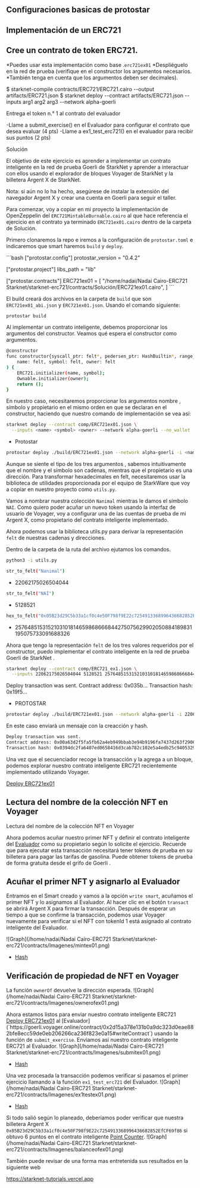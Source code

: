 ## Configuraciones basicas de protostar

## Implementación de un ERC721

## Cree un contrato de token ERC721. 

*Puedes usar esta implementación como base .`erc721ex01`
*Despliéguelo en la red de prueba (verifique en el constructor los argumentos necesarios. *También tenga en cuenta que los argumentos deben ser decimales).

$ starknet-compile contracts/ERC721/ERC721.cairo --output artifacts/ERC721.json
$ starknet deploy --contract artifacts/ERC721.json --inputs arg1 arg2 arg3 --network alpha-goerli


Entrega el token n.° 1 al contrato del evaluador

-Llame a submit_exercise() en el Evaluador para configurar el contrato que desea evaluar (4 pts)
-Llame a ex1_test_erc721() en el evaluador para recibir sus puntos (2 pts)


Solución

El objetivo de este ejercicio es aprender a implementar un contrato inteligente en la red de prueba Goerli de StarkNet y aprender a interactuar con ellos usando el explorador de bloques Voyager de StarkNet y la billetera Argent X de StarkNet.

Nota: si aún no lo ha hecho, asegúrese de instalar la extensión del navegador Argent X y crear una cuenta en Goerli para seguir el taller.

Para comenzar, voy a copiar en mi proyecto la implementación de OpenZeppelin del `ERC721MintableBurnable.cairo` al que hace referencia el ejercicio en el contrato ya terminado `ERC721ex01.cairo` dentro de la carpeta  de Solución.

Primero clonaremos la repo e iremos a la configuración de `protostar.toml` e indicaremos que smart haremos `build` y `deploy`. 

´´´bash
["protostar.config"]
protostar_version = "0.4.2"

["protostar.project"]
libs_path = "lib"

["protostar.contracts"]
ERC721ex01 = [
    "/home/nadai/Nadai Cairo-ERC721 Starknet/starknet-erc721/contracts/Solución/ERC721ex01.cairo",
]
´´´

El build creará dos archivos  en la carpeta de `build` que son `ERC721ex01_abi.json` y `ERC721ex01.json`. Usando el comando siguiente:

```bash
protostar build
```

Al implementar un contrato inteligente, debemos proporcionar los argumentos del constructor. Veamos qué espera el constructor como argumentos.

```bash
@constructor
func constructor{syscall_ptr: felt*, pedersen_ptr: HashBuiltin*, range_check_ptr}(
    name: felt, symbol: felt, owner: felt
) {
    ERC721.initializer(name, symbol);
    Ownable.initializer(owner);
    return ();
}
```

En nuestro caso, necesitaremos proporcionar los argumentos nombre , símbolo y propietario en el mismo orden en que se declaran en el constructor, haciendo que nuestro comando de implementación se vea así:

```bash
starknet deploy --contract comp/ERC721ex01.json \
  --inputs <name> <symbol> <owner> --network alpha-goerli --no_wallet
```

* Protostar

```bash
protostar deploy ./build/ERC721ex01.json --network alpha-goerli -i <name> <symbol> <owner>
```

Aunque se siente el tipo de los tres argumentos , sabemos intuitivamente que el nombre y el símbolo son cadenas, mientras que el propietario es una dirección. Para transformar hexadecimales en felt, necesitaremos usar la biblioteca de utilidades proporcionada por el equipo de StarkWare que voy a copiar en nuestro proyecto como `utils.py`.

Vamos a nombrar nuestra colección `Nanimal` mientras le damos el símbolo `NAI`. Como quiero poder acuñar un nuevo token usando la interfaz de usuario de Voyager, voy a configurar una de las cuentas de prueba de mi Argent X, como propietario del contrato inteligente implementado.

Ahora podemos usar la biblioteca utils.py para derivar la representación `felt` de nuestras cadenas y direcciones.

Dentro de la carpeta de la ruta del archivo ejutamos los comandos.

```bash
python3 -i utils.py
```
```bash
str_to_felt("Nanimal")
```
* 22062175026504044
```bash
str_to_felt("NAI")
```
* 5128521
```bash
hex_to_felt("0x05B23d29C5b33a1cf0c4e50F798f9E22c7254913368996436682852EfCF69f86")
```
* 2576485153152103101814659868666844275075629902050884189831195075733091688326

Ahora que tengo la representación `felt` de los tres valores requeridos por el constructor, puedo implementar el contrato inteligente en la red de prueba Goerli de StarkNet .

```bash
starknet deploy --contract comp/ERC721_ex1.json \
  --inputs 22062175026504044 5128521 2576485153152103101814659868666844275075629902050884189831195075733091688326 --network alpha-goerli --no_wallet
```
>>>
Deploy transaction was sent.
Contract address: 0x035b…
Transaction hash: 0x19f5…

* PROTOSTAR

```bash
protostar deploy ./build/ERC721ex01.json --network alpha-goerli -i 22062175026504044 5128521 2576485153152103101814659868666844275075629902050884189831195075733091688326
```

En este caso enviarà un mensaje con la creacción y hash.

```bash
Deploy transaction was sent.
Contract address: 0x00a63d2f5fa5fb62a4eb949bbab3e94b9196fa7437d263f29061f4b6a271d792
Transaction hash: 0x0394dc2fa6407ed0658416d3cab782c102e5a4edb25c9405329cfa763717f938
```

Una vez que el secuenciador recoge la transacción y la agrega a un bloque, podemos explorar nuestro contrato inteligente ERC721 recientemente implementado utilizando Voyager.

[Deploy ERC721ex01](`https://goerli.voyager.online/contract/0x00a63d2f5fa5fb62a4eb949bbab3e94b9196fa7437d263f29061f4b6a271d79´)

## Lectura del nombre de la colección NFT en Voyager

Lectura del nombre de la colección NFT en Voyager

Ahora podemos acuñar nuestro primer NFT y definir el contrato inteligente del 
[Evaluador](`https://goerli.voyager.online/contract/0x2d15a378e131b0a9dc323d0eae882bfe8ecc59de0eb206266ca236f823e0a15#writeContract`) como su propietario según lo solicite el ejercicio. Recuerde que para ejecutar esta transacción necesitará tener tokens de prueba en su billetera para pagar las tarifas de gasolina. Puede obtener tokens de prueba de forma gratuita desde el grifo de Goerli .

## Acuñar el primer NFT y asignarlo al Evaluador

Entramos en el Smart creado y vamos a la opción `write smart`, acuñamos el primer NFT y lo asignamos al Evaluador. Al hacer clic en el botón `transact` se abrirá Argent X para firmar la transacción. Después de esperar un tiempo a que se confirme la transacción, podemos usar Voyager nuevamente para verificar si el NFT con tokenId 1 está asignado al contrato inteligente del Evaluador.

![Graph](/home/nadai/Nadai Cairo-ERC721 Starknet/starknet-erc721/contracts/Imagenes/mintex01.png)

* [Hash](https://goerli.voyager.online/tx/0x720dd754105341a74cacc47cab8dbfd3eca99fda02bcc3aa50ff5abd23c94c)

## Verificación de propiedad de NFT en Voyager

La función `ownerOf` devuelve la dirección esperada. 
![Graph](/home/nadai/Nadai Cairo-ERC721 Starknet/starknet-erc721/contracts/Imagenes/ownerofex01.png)

Ahora estamos listos para enviar nuestro contrato inteligente ERC721 [Deploy ERC721ex01](`https://goerli.voyager.online/contract/0x00a63d2f5fa5fb62a4eb949bbab3e94b9196fa7437d263f29061f4b6a271d79´) al [Evaluador](`https://goerli.voyager.online/contract/0x2d15a378e131b0a9dc323d0eae882bfe8ecc59de0eb206266ca236f823e0a15#writeContract`) usando la función de `submit_exercise`. Enviamos así nuestro contrato inteligente ERC721 al Evaluador.
![Graph](/home/nadai/Nadai Cairo-ERC721 Starknet/starknet-erc721/contracts/Imagenes/submitex01.png)

* [Hash](https://goerli.voyager.online/tx/0x2f5e15b0000d0414315e9b9678afd9af1a6dd809554b363e28b3133d0ed22d0)

Una vez procesada la transacción podemos verificar si pasamos el primer ejercicio llamando a la función `ex1_test_erc721` del Evaluador.
![Graph](/home/nadai/Nadai Cairo-ERC721 Starknet/starknet-erc721/contracts/Imagenes/ex1testex01.png)

* [Hash](https://goerli.voyager.online/tx/0x3b457f64184f72d358eb55c81d90d97adb054deb6441007dce2caa944545a30)

Si todo salió según lo planeado, deberíamos poder verificar que nuestra billetera Argent X `0x05B23d29C5b33a1cf0c4e50F798f9E22c7254913368996436682852EfCF69f86` si obtuvo 6 puntos en el contrato inteligente [Point Counter](https://goerli.voyager.online/contract/0xa0b943234522049dcdbd36cf9d5e12a46be405d6b8757df2329e6536b40707).
![Graph](/home/nadai/Nadai Cairo-ERC721 Starknet/starknet-erc721/contracts/Imagenes/balanceofex01.png)

También puede revisar de una forma mas entretenida sus resultados en la siguiente web 

https://starknet-tutorials.vercel.app

